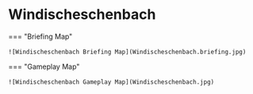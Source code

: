 # Windischeschenbach

=== "Briefing Map"

    ![Windischeschenbach Briefing Map](Windischeschenbach.briefing.jpg)

=== "Gameplay Map"

    ![Windischeschenbach Gameplay Map](Windischeschenbach.jpg)

